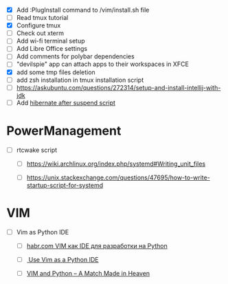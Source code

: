 - [x] Add :PlugInstall command to /vim/install.sh file
- [ ] Read tmux tutorial
- [x] Configure tmux
- [ ] Check out xterm
- [ ] Add wi-fi terminal setup
- [ ] Add Libre Office settings
- [ ] Add comments for polybar dependencies
- [ ] "devilspie" app can attach apps to their workspaces in XFCE
- [x] add some tmp files deletion
- [ ] add zsh installation in tmux installation script
- [ ] https://askubuntu.com/questions/272314/setup-and-install-intellij-with-jdk
- [ ] Add [hibernate after suspend script](/PowerManagement/rtchibernate)

# PowerManagement

- [ ] rtcwake script

   -[ ] https://wiki.archlinux.org/index.php/systemd#Writing_unit_files

   -[ ] https://unix.stackexchange.com/questions/47695/how-to-write-startup-script-for-systemd

# VIM

- [ ] Vim as Python IDE

   - [ ] [habr.com VIM как IDE для разработки на Python](https://habr.com/post/224979/)

   - [ ] [ Use Vim as a Python IDE](http://liuchengxu.org/posts/use-vim-as-a-python-ide/)

   - [ ] [VIM and Python – A Match Made in Heaven](https://realpython.com/vim-and-python-a-match-made-in-heaven/#lets-make-an-ide)
